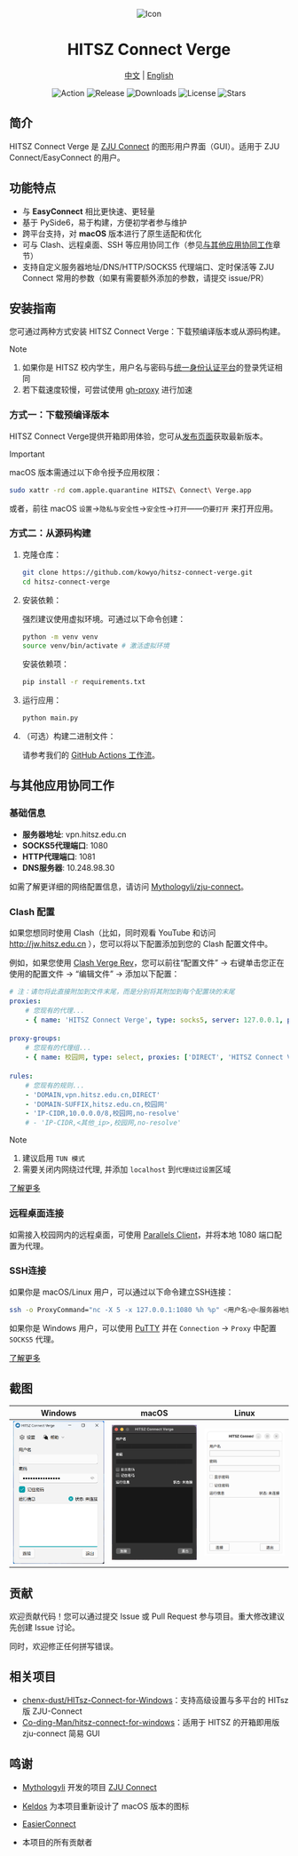 <div align="center">

<img src="https://github.com/user-attachments/assets/f72235d8-9a80-476a-b2e8-5de1608d5632" 
         width="128" 
         height="128" 
         alt="Icon">

# HITSZ Connect Verge

[中文](README.zh-CN.md) | [English](README.md)

![Action](https://github.com/kowyo/hitsz-connect-verge/actions/workflows/release.yml/badge.svg)
![Release](https://img.shields.io/github/v/release/kowyo/hitsz-connect-verge)
![Downloads](https://img.shields.io/github/downloads/kowyo/hitsz-connect-verge/total)
![License](https://img.shields.io/github/license/kowyo/hitsz-connect-verge)
![Stars](https://img.shields.io/github/stars/kowyo/hitsz-connect-verge)

</div>

## 简介

HITSZ Connect Verge 是 [ZJU Connect](https://github.com/Mythologyli/zju-connect) 的图形用户界面（GUI）。适用于 ZJU Connect/EasyConnect 的用户。

## 功能特点

- 与 **EasyConnect** 相比更快速、更轻量
- 基于 PySide6，易于构建，方便初学者参与维护
- 跨平台支持，对 **macOS** 版本进行了原生适配和优化
- 可与 Clash、远程桌面、SSH 等应用协同工作（参见[与其他应用协同工作](#与其他应用协同工作)章节）
- 支持自定义服务器地址/DNS/HTTP/SOCKS5 代理端口、定时保活等 ZJU Connect 常用的参数（如果有需要额外添加的参数，请提交 issue/PR）

## 安装指南

您可通过两种方式安装 HITSZ Connect Verge：下载预编译版本或从源码构建。

> [!NOTE]
>
> 1. 如果你是 HITSZ 校内学生，用户名与密码与[统一身份认证平台](https://ids.hit.edu.cn)的登录凭证相同
> 2. 若下载速度较慢，可尝试使用 [gh-proxy](https://gh-proxy.com) 进行加速

### 方式一：下载预编译版本

HITSZ Connect Verge提供开箱即用体验，您可从[发布页面](https://github.com/kowyo/hitsz-connect-verge/releases/latest)获取最新版本。

> [!IMPORTANT]
> macOS 版本需通过以下命令授予应用权限：
>
> ```bash
> sudo xattr -rd com.apple.quarantine HITSZ\ Connect\ Verge.app
> ```
>
> 或者，前往 macOS `设置`->`隐私与安全性`->`安全性`->`打开`——`仍要打开` 来打开应用。

### 方式二：从源码构建

1. 克隆仓库：

    ```bash
    git clone https://github.com/kowyo/hitsz-connect-verge.git
    cd hitsz-connect-verge
    ```

2. 安装依赖：

    强烈建议使用虚拟环境。可通过以下命令创建：

    ```bash
    python -m venv venv
    source venv/bin/activate # 激活虚拟环境
    ```

    安装依赖项：

    ```bash
    pip install -r requirements.txt
    ```

3. 运行应用：

    ```bash
    python main.py
    ```

4. （可选）构建二进制文件：

    请参考我们的 [GitHub Actions 工作流](.github/workflows/release.yml)。

## 与其他应用协同工作

### 基础信息

- **服务器地址**: vpn.hitsz.edu.cn
- **SOCKS5代理端口**: 1080
- **HTTP代理端口**: 1081
- **DNS服务器**: 10.248.98.30

如需了解更详细的网络配置信息，请访问 [Mythologyli/zju-connect](https://github.com/Mythologyli/zju-connect)。

### Clash 配置

如果您想同时使用 Clash（比如，同时观看 YouTube 和访问 <http://jw.hitsz.edu.cn> ），您可以将以下配置添加到您的 Clash 配置文件中。

例如，如果您使用 [Clash Verge Rev](https://github.com/clash-verge-rev/clash-verge-rev)，您可以前往“配置文件” -> 右键单击您正在使用的配置文件 -> “编辑文件” -> 添加以下配置：

```yaml
# 注：请勿将此直接附加到文件末尾，而是分别将其附加到每个配置块的末尾
proxies:
    # 您现有的代理...
    - { name: 'HITSZ Connect Verge', type: socks5, server: 127.0.0.1, port: 1080, udp: true }

proxy-groups:
    # 您现有的代理组...
    - { name: 校园网, type: select, proxies: ['DIRECT', 'HITSZ Connect Verge'] }

rules:
    # 您现有的规则...
    - 'DOMAIN,vpn.hitsz.edu.cn,DIRECT'
    - 'DOMAIN-SUFFIX,hitsz.edu.cn,校园网'
    - 'IP-CIDR,10.0.0.0/8,校园网,no-resolve'
    # - 'IP-CIDR,<其他_ip>,校园网,no-resolve'

```

> [!NOTE]
>
> 1. 建议启用 `TUN 模式`
> 2. 需要关闭内网绕过代理, 并添加 `localhost` 到`代理绕过设置`区域

[了解更多](https://oldkingok.cc/share/8bFQXBjOkXt8)

### 远程桌面连接

如需接入校园网内的远程桌面，可使用 [Parallels Client](https://www.parallels.com/hk/products/ras/capabilities/parallels-client/)，并将本地 1080 端口配置为代理。

### SSH连接

如果你是 macOS/Linux 用户，可以通过以下命令建立SSH连接：

```bash
ssh -o ProxyCommand="nc -X 5 -x 127.0.0.1:1080 %h %p" <用户名>@<服务器地址> -p <端口>
```

如果你是 Windows 用户，可以使用 [PuTTY](https://www.chiark.greenend.org.uk/~sgtatham/putty/latest.html) 并在 `Connection` -> `Proxy` 中配置 `SOCKS5` 代理。

[了解更多](https://www.simplified.guide/putty/connect-via-proxy)

## 截图

|   Windows   |   macOS    |   Linux    |
| ---- | ---- | ---- |
|  <img width="412" alt="windows" src="assets/windows.png" />   | <img width="412" alt="mac" src="assets/mac.png" />  | <img width="412" alt="linux" src="assets/linux.png" />  |

## 贡献

欢迎贡献代码！您可以通过提交 Issue 或 Pull Request 参与项目。重大修改建议先创建 Issue 讨论。

同时，欢迎修正任何拼写错误。

## 相关项目

- [chenx-dust/HITsz-Connect-for-Windows](https://github.com/chenx-dust/HITsz-Connect-for-Windows)：支持高级设置与多平台的 HITsz 版 ZJU-Connect
- [Co-ding-Man/hitsz-connect-for-windows](https://github.com/Co-ding-Man/hitsz-connect-for-windows)：适用于 HITSZ 的开箱即用版 zju-connect 简易 GUI

## 鸣谢

- [Mythologyli](https://github.com/Mythologyli) 开发的项目 [ZJU Connect](https://github.com/Mythologyli/zju-connect)

- [Keldos](https://github.com/Keldos-Li) 为本项目重新设计了 macOS 版本的图标

- [EasierConnect](https://github.com/lyc8503/EasierConnect)

- 本项目的所有贡献者
